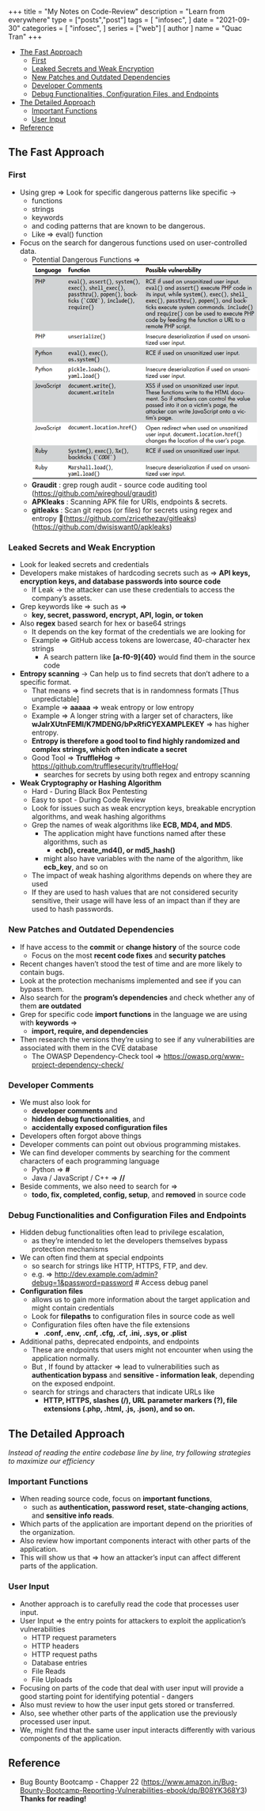 +++
title = "My Notes on Code-Review"
description = "Learn from everywhere"
type = ["posts","post"]
tags = [
    "infosec",
]
date = "2021-09-30"
categories = [
    "infosec",
]
series = ["web"]
[ author ]
  name = "Quac Tran"
+++
* [The Fast Approach](#the-fast-approach)
    * [First](#first)
    * [Leaked Secrets and Weak Encryption](#leaked-secrets-and-weak-wncryption)
    * [New Patches and Outdated Dependencies](#new-patches-and-outdated-dependencies)
    * [Developer Comments](#developer-comments)
    * [Debug Functionalities, Configuration Files, and Endpoints](#debug-functionalities-and-configuration-files-and-endpoints)
* [The Detailed Approach](#the-detailed-approach)
    * [Important Functions](#important-functions)
    * [User Input](#user-input)
* [Reference](#reference)
## The Fast Approach
### First
- Using grep => Look for specific dangerous patterns like specific ->
    - functions
    - strings
    - keywords
    - and coding patterns that are known to be dangerous.
    - Like => eval() function
- Focus on the search for dangerous functions used on user-controlled data.
    - Potential Dangerous Functions =>
![](https://raw.githubusercontent.com/tranquac/Blog_Image/master/codereview/function_vuln.PNG)
    - **Graudit** : grep rough audit - source code auditing tool (https://github.com/wireghoul/graudit)
    - **APKleaks** : Scanning APK file for URIs, endpoints & secrets.
    - **gitleaks** : Scan git repos (or files) for secrets using regex and entropy 🔑(https://github.com/zricethezav/gitleaks)
 (https://github.com/dwisiswant0/apkleaks)
### Leaked Secrets and Weak Encryption
- Look for leaked secrets and credentials
- Developers make mistakes of hardcoding secrets such as => **API keys, encryption keys, and database passwords into source code**
    - If Leak -> the attacker can use these credentials to access the company’s assets.
- Grep keywords like => such as =>
    - **key, secret, password, encrypt, API, login, or token**
- Also **regex** based search for hex or base64 strings
    - It depends on the key format of the credentials we are looking for
    - Example => GitHub access tokens are lowercase, 40-character hex strings
        - A search pattern like **[a-f0-9]{40}** would find them in the source code
- **Entropy scanning** -> Can help us to find secrets that don’t adhere to a specific format.
    - That means => find secrets that is in randomness formats [Thus unpredictable]
    - Example => **aaaaa** => weak entropy or low entropy
    - Example => A longer string with a larger set of characters, like **wJalrXUtnFEMI/K7MDENG/bPxRfiCYEXAMPLEKEY** => has higher entropy.
    - **Entropy is therefore a good tool to find highly randomized and complex strings, which often indicate a secret**
    - Good Tool => **TruffleHog** => https://github.com/trufflesecurity/truffleHog/
        - searches for secrets by using both regex and entropy scanning
- **Weak Cryptography or Hashing Algorithm**
    - Hard - During Black Box Pentesting
    - Easy to spot - During Code Review
    - Look for issues such as weak encryption keys, breakable encryption algorithms, and weak hashing algorithms
    - Grep the names of weak algorithms like **ECB, MD4, and MD5**.
        - The application might have functions named after these algorithms, such as
            - **ecb(), create_md4(), or md5_hash()**
        - might also have variables with the name of the algorithm, like **ecb_key**, and so on
    - The impact of weak hashing algorithms depends on where they are used
    - If they are used to hash values that are not considered security sensitive, their usage will have less of an impact than if they are used to hash passwords.
### New Patches and Outdated Dependencies
- If have access to the **commit** or **change history** of the source code
    - Focus on the most **recent code fixes** and **security patches**
- Recent changes haven’t stood the test of time and are more likely to contain bugs.
- Look at the protection mechanisms implemented and see if you can bypass them.
- Also search for the **program’s dependencies** and check whether any of them **are outdated**
- Grep for specific code **import functions** in the language we are using with **keywords** =>
    - **import, require, and dependencies**
- Then research the versions they’re using to see if any vulnerabilities are associated with them in the CVE database
    - The OWASP Dependency-Check tool => https://owasp.org/www-project-dependency-check/
### Developer Comments
- We must also look for
    - **developer comments** and
    - **hidden debug functionalities**, and
    - **accidentally exposed configuration files**
- Developers often forgot above things
- Developer comments can point out obvious programming mistakes.
- We can find developer comments by searching for the comment characters of each programming language
    - Python => **#**
    - Java / JavaScript / C++ => **//**
- Beside comments, we also need to search for =>
    - **todo, fix, completed, config, setup**, and **removed** in source code
### Debug Functionalities and Configuration Files and Endpoints
- Hidden debug functionalities often lead to privilege escalation,
    - as they’re intended to let the developers themselves bypass protection mechanisms
- We can often find them at special endpoints
    - so search for strings like HTTP, HTTPS, FTP, and dev.
    - e.g. => http://dev.example.com/admin?debug=1&password=password # Access debug panel
- **Configuration files**
    - allows us to gain more information about the target application and might contain credentials
    - Look for **filepaths** to configuration files in source code as well
    - Configuration files often have the file extensions
        - **.conf, .env, .cnf, .cfg, .cf, .ini, .sys, or .plist**
- Additional paths, deprecated endpoints, and endpoints
    - These are endpoints that users might not encounter when using the application normally.
    - But , If found by attacker => lead to vulnerabilities such as **authentication bypass** and **sensitive   - information leak**, depending on the exposed endpoint.
    - search for strings and characters that indicate URLs like
        - **HTTP, HTTPS, slashes (/), URL parameter markers (?), file extensions (.php, .html, .js, .json), and so on.**
## The Detailed Approach
*Instead of reading the entire codebase line by line, try following strategies to maximize our efficiency*
### Important Functions
- When reading source code, focus on **important functions**,
    - such as **authentication, password reset, state-changing actions**, and **sensitive info reads**.
- Which parts of the application are important depend on the priorities of the organization.
- Also review how important components interact with other parts of the application.
- This will show us that => how an attacker’s input can affect different parts of the application.
### User Input
- Another approach is to carefully read the code that processes user input.
- User Input => the entry points for attackers to exploit the application’s vulnerabilities
    - HTTP request parameters
    - HTTP headers
    - HTTP request paths
    - Database entries
    - File Reads
    - File Uploads
- Focusing on parts of the code that deal with user input will provide a good starting point for identifying potential - dangers
- Also must review to how the user input gets stored or transferred.
- Also, see whether other parts of the application use the previously processed user input.
- We, might find that the same user input interacts differently with various components of the application.
## Reference
- Bug Bounty Bootcamp - Chapper 22 (https://www.amazon.in/Bug-Bounty-Bootcamp-Reporting-Vulnerabilities-ebook/dp/B08YK368Y3)\
**Thanks for reading!**


